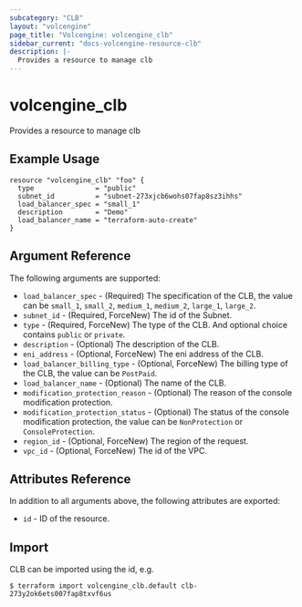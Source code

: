 ```yaml
---
subcategory: "CLB"
layout: "volcengine"
page_title: "Volcengine: volcengine_clb"
sidebar_current: "docs-volcengine-resource-clb"
description: |-
  Provides a resource to manage clb
---
```

# volcengine_clb
Provides a resource to manage clb
## Example Usage
```hcl
resource "volcengine_clb" "foo" {
  type               = "public"
  subnet_id          = "subnet-273xjcb6wohs07fap8sz3ihhs"
  load_balancer_spec = "small_1"
  description        = "Demo"
  load_balancer_name = "terraform-auto-create"
}
```
## Argument Reference
The following arguments are supported:
* `load_balancer_spec` - (Required) The specification of the CLB, the value can be `small_1`, `small_2`, `medium_1`, `medium_2`, `large_1`, `large_2`.
* `subnet_id` - (Required, ForceNew) The id of the Subnet.
* `type` - (Required, ForceNew) The type of the CLB. And optional choice contains `public` or `private`.
* `description` - (Optional) The description of the CLB.
* `eni_address` - (Optional, ForceNew) The eni address of the CLB.
* `load_balancer_billing_type` - (Optional, ForceNew) The billing type of the CLB, the value can be `PostPaid`.
* `load_balancer_name` - (Optional) The name of the CLB.
* `modification_protection_reason` - (Optional) The reason of the console modification protection.
* `modification_protection_status` - (Optional) The status of the console modification protection, the value can be `NonProtection` or `ConsoleProtection`.
* `region_id` - (Optional, ForceNew) The region of the request.
* `vpc_id` - (Optional, ForceNew) The id of the VPC.

## Attributes Reference
In addition to all arguments above, the following attributes are exported:
* `id` - ID of the resource.



## Import
CLB can be imported using the id, e.g.
```
$ terraform import volcengine_clb.default clb-273y2ok6ets007fap8txvf6us
```

